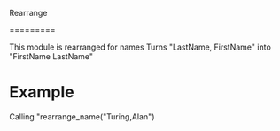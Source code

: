 Rearrange

=========

This module is rearranged for names
Turns "LastName, FirstName" into "FirstName LastName"

# Example

Calling "rearrange_name("Turing,Alan")
